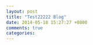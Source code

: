 ```yaml
---
layout: post
title: "Test22222 Blog"
date: 2014-05-18 15:27:27 +0800
comments: true
categories: 
---
```

